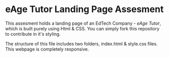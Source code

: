 # eAge Tutor Landing Page Assesment

This assesment holds a landing page of an EdTech Company - <em>eAge Tutor</em>, which is built purely using Html & CSS. You can simply fork this repository to contribute in it's styling.

The structure of this file includes two folders, index.html & style.css files. This webpage is completely responsive.
